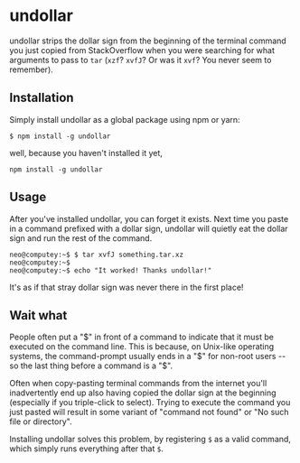 # undollar
undollar strips the dollar sign from the beginning of the terminal command you just copied from StackOverflow when you were searching for what arguments to pass to `tar` (`xzf`? `xvfJ`? Or was it `xvf`? You never seem to remember).

## Installation
Simply install undollar as a global package using npm or yarn:
```
$ npm install -g undollar
```
well, because you haven't installed it yet,
```
npm install -g undollar
```

## Usage
After you've installed undollar, you can forget it exists. Next time you paste in a command prefixed with a dollar sign, undollar will quietly eat the dollar sign and run the rest of the command.
```
neo@computey:~$ $ tar xvfJ something.tar.xz
neo@computey:~$
neo@computey:~$ echo "It worked! Thanks undollar!"

```
It's as if that stray dollar sign was never there in the first place!

## Wait what
People often put a "$" in front of a command to indicate that it must be executed on the command line. This is because, on Unix-like operating systems, the command-prompt usually ends in a "$" for non-root users -- so the last thing before a command is a "$".

Often when copy-pasting terminal commands from the internet you'll inadvertently end up also having copied the dollar sign at the beginning (especially if you triple-click to select). Trying to execute the command you just pasted will result in some variant of "command not found" or "No such file or directory".

Installing undollar solves this problem, by registering `$` as a valid command, which simply runs everything after that `$`.
